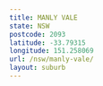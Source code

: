 ```yaml
---
title: MANLY VALE
state: NSW
postcode: 2093
latitude: -33.79315
longitude: 151.258069
url: /nsw/manly-vale/
layout: suburb
---
```

